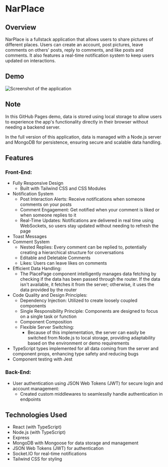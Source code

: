 # NarPlace

## Overview

NarPlace is a fullstack application that allows users to share pictures of different places. Users can create an account, post pictures, leave comments on others' posts, reply to comments, and like posts and comments. It also features a real-time notification system to keep users updated on interactions.

## Demo

![Screenshot of the application](<frontend/src/assets/Screenshot%20(98).png>)

## Note

In this GitHub Pages demo, data is stored using local storage to allow users to experience the app's functionality directly in their browser without needing a backend server.

In the full version of this application, data is managed with a Node.js server and MongoDB for persistence, ensuring secure and scalable data handling.

## Features

### Front-End:

- Fully Responsive Design
  - Built with Tailwind CSS and CSS Modules
- Notification System
  - Post Interaction Alerts: Receive notifications when someone comments on your posts
  - Comment Engagement: Get notified when your comment is liked or when someone replies to it
  - Real-Time Updates: Notifications are delivered in real time using WebSockets, so users stay updated without needing to refresh the page
- Toast Messages
- Comment System
  - Nested Replies: Every comment can be replied to, potentially creating a hierarchical structure for conversations
  - Editable and Deletable Comments
  - Likes: Users can leave likes on comments
- Efficient Data Handling:
  - The PlacePage component intelligently manages data fetching by checking if the data has been passed through the router. If the data isn't available, it fetches it from the server; otherwise, it uses the data provided by the router
- Code Quality and Design Principles:
  - Dependency Injection: Utilized to create loosely coupled components
  - Single Responsibility Principle: Components are designed to focus on a single task or function
  - Component Composition
  - Flexible Server Switching:
    - Because of this implementation, the server can easily be switched from Node.js to local storage, providing adaptability based on the environment or demo requirements
- TypeScript types implemented for all data coming from the server and component props, enhancing type safety and reducing bugs
- Component testing with Jest

### Back-End:

- User authentication using JSON Web Tokens (JWT) for secure login and account management:
  - Created custom middlewares to seamlesslly handle authentication in endpoints

## Technologies Used

- React (with TypeScript)
- Node.js (with TypeScript)
- Express
- MongoDB with Mongoose for data storage and management
- JSON Web Tokens (JWT) for authentication
- Socket.IO for real-time notifications
- Tailwind CSS for styling
